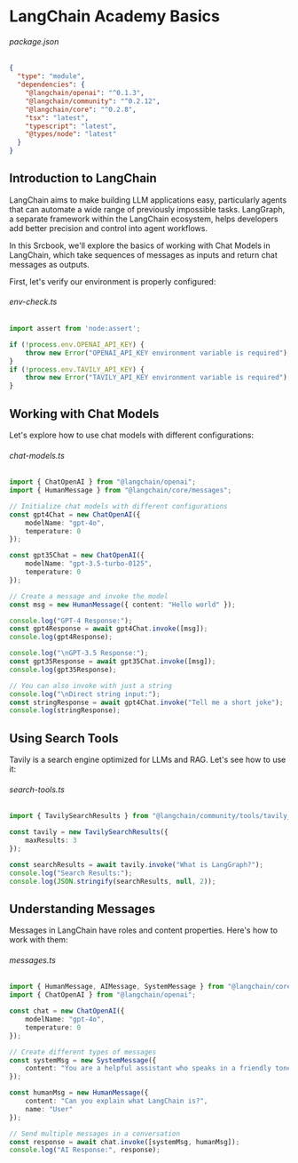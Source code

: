 <!-- srcbook:{"language":"typescript","tsconfig.json":{"compilerOptions":{"types":[],"strict":true,"module":"nodenext","moduleResolution":"nodenext","target":"es2022","resolveJsonModule":true,"noEmit":true,"allowImportingTsExtensions":true,"noPropertyAccessFromIndexSignature":true},"include":["src/**/*","env.d.ts"],"exclude":["node_modules"]}} -->

# LangChain Academy Basics

###### package.json

```json
{
  "type": "module",
  "dependencies": {
    "@langchain/openai": "^0.1.3",
    "@langchain/community": "^0.2.12",
    "@langchain/core": "^0.2.8",
    "tsx": "latest",
    "typescript": "latest",
    "@types/node": "latest"
  }
}
```

## Introduction to LangChain

LangChain aims to make building LLM applications easy, particularly agents that can automate a wide range of previously impossible tasks. LangGraph, a separate framework within the LangChain ecosystem, helps developers add better precision and control into agent workflows.

In this Srcbook, we'll explore the basics of working with Chat Models in LangChain, which take sequences of messages as inputs and return chat messages as outputs.

First, let's verify our environment is properly configured:

###### env-check.ts

```typescript
import assert from 'node:assert';

if (!process.env.OPENAI_API_KEY) {
    throw new Error("OPENAI_API_KEY environment variable is required");
}
if (!process.env.TAVILY_API_KEY) {
    throw new Error("TAVILY_API_KEY environment variable is required");
}
```

## Working with Chat Models

Let's explore how to use chat models with different configurations:

###### chat-models.ts

```typescript
import { ChatOpenAI } from "@langchain/openai";
import { HumanMessage } from "@langchain/core/messages";

// Initialize chat models with different configurations
const gpt4Chat = new ChatOpenAI({ 
    modelName: "gpt-4o", 
    temperature: 0 
});

const gpt35Chat = new ChatOpenAI({ 
    modelName: "gpt-3.5-turbo-0125", 
    temperature: 0 
});

// Create a message and invoke the model
const msg = new HumanMessage({ content: "Hello world" });

console.log("GPT-4 Response:");
const gpt4Response = await gpt4Chat.invoke([msg]);
console.log(gpt4Response);

console.log("\nGPT-3.5 Response:");
const gpt35Response = await gpt35Chat.invoke([msg]);
console.log(gpt35Response);

// You can also invoke with just a string
console.log("\nDirect string input:");
const stringResponse = await gpt4Chat.invoke("Tell me a short joke");
console.log(stringResponse);
```

## Using Search Tools

Tavily is a search engine optimized for LLMs and RAG. Let's see how to use it:

###### search-tools.ts

```typescript
import { TavilySearchResults } from "@langchain/community/tools/tavily_search";

const tavily = new TavilySearchResults({
    maxResults: 3
});

const searchResults = await tavily.invoke("What is LangGraph?");
console.log("Search Results:");
console.log(JSON.stringify(searchResults, null, 2));
```

## Understanding Messages

Messages in LangChain have roles and content properties. Here's how to work with them:

###### messages.ts

```typescript
import { HumanMessage, AIMessage, SystemMessage } from "@langchain/core/messages";
import { ChatOpenAI } from "@langchain/openai";

const chat = new ChatOpenAI({ 
    modelName: "gpt-4o", 
    temperature: 0 
});

// Create different types of messages
const systemMsg = new SystemMessage({
    content: "You are a helpful assistant who speaks in a friendly tone."
});

const humanMsg = new HumanMessage({
    content: "Can you explain what LangChain is?",
    name: "User"
});

// Send multiple messages in a conversation
const response = await chat.invoke([systemMsg, humanMsg]);
console.log("AI Response:", response);
```
